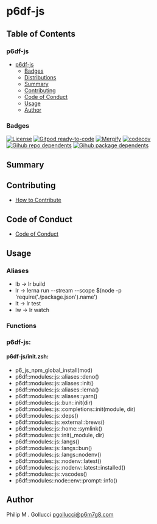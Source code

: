 # p6df-js

## Table of Contents


### p6df-js
- [p6df-js](#p6df-js)
  - [Badges](#badges)
  - [Distributions](#distributions)
  - [Summary](#summary)
  - [Contributing](#contributing)
  - [Code of Conduct](#code-of-conduct)
  - [Usage](#usage)
  - [Author](#author)

### Badges

[![License](https://img.shields.io/badge/License-Apache%202.0-yellowgreen.svg)](https://opensource.org/licenses/Apache-2.0)
[![Gitpod ready-to-code](https://img.shields.io/badge/Gitpod-ready--to--code-blue?logo=gitpod)](https://gitpod.io/#https://github.com/p6m7g8/p6df-js)
[![Mergify](https://img.shields.io/endpoint.svg?url=https://gh.mergify.io/badges/p6m7g8/p6df-js/&style=flat)](https://mergify.io)
[![codecov](https://codecov.io/gh/p6m7g8/p6df-js/branch/master/graph/badge.svg?token=14Yj1fZbew)](https://codecov.io/gh/p6m7g8/p6df-js)
[![Gihub repo dependents](https://badgen.net/github/dependents-repo/p6m7g8/p6df-js)](https://github.com/p6m7g8/p6df-js/network/dependents?dependent_type=REPOSITORY)
[![Gihub package dependents](https://badgen.net/github/dependents-pkg/p6m7g8/p6df-js)](https://github.com/p6m7g8/p6df-js/network/dependents?dependent_type=PACKAGE)

## Summary

## Contributing

- [How to Contribute](CONTRIBUTING.md)

## Code of Conduct

- [Code of Conduct](https://github.com/p6m7g8/.github/blob/master/CODE_OF_CONDUCT.md)

## Usage


### Aliases

- lb -> lr build
- lr -> lerna run --stream --scope $(node -p 'require(\'./package.json\').name\')
- lt -> lr test
- lw -> lr watch

### Functions

### p6df-js:

#### p6df-js/init.zsh:

- p6_js_npm_global_install(mod)
- p6df::modules::js::aliases::deno()
- p6df::modules::js::aliases::init()
- p6df::modules::js::aliases::lerna()
- p6df::modules::js::aliases::yarn()
- p6df::modules::js::bun::init(dir)
- p6df::modules::js::completions::init(module, dir)
- p6df::modules::js::deps()
- p6df::modules::js::external::brews()
- p6df::modules::js::home::symlink()
- p6df::modules::js::init(_module, dir)
- p6df::modules::js::langs()
- p6df::modules::js::langs::bun()
- p6df::modules::js::langs::nodenv()
- p6df::modules::js::nodenv::latest()
- p6df::modules::js::nodenv::latest::installed()
- p6df::modules::js::vscodes()
- p6df::modules::node::env::prompt::info()



## Author

Philip M . Gollucci <pgollucci@p6m7g8.com>
